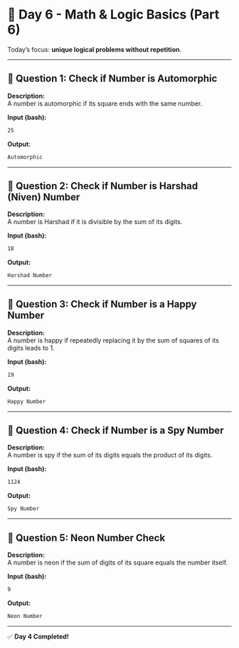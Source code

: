 # 📅 Day 6 - Math & Logic Basics (Part 6)

Today’s focus: **unique logical problems without repetition**.

---

## 🔹 Question 1: Check if Number is Automorphic

**Description:**  
A number is automorphic if its square ends with the same number.

**Input (bash):**

```bash
25
```

**Output:**

```bash
Automorphic
```

---

## 🔹 Question 2: Check if Number is Harshad (Niven) Number

**Description:**  
A number is Harshad if it is divisible by the sum of its digits.

**Input (bash):**

```bash
18
```

**Output:**

```bash
Harshad Number
```

---

## 🔹 Question 3: Check if Number is a Happy Number

**Description:**  
A number is happy if repeatedly replacing it by the sum of squares of its digits leads to 1.

**Input (bash):**

```bash
19
```

**Output:**

```bash
Happy Number
```

---

## 🔹 Question 4: Check if Number is a Spy Number

**Description:**  
A number is spy if the sum of its digits equals the product of its digits.

**Input (bash):**

```bash
1124
```

**Output:**

```bash
Spy Number
```

---

## 🔹 Question 5: Neon Number Check

**Description:**  
A number is neon if the sum of digits of its square equals the number itself.

**Input (bash):**

```bash
9
```

**Output:**

```bash
Neon Number
```

---

✅ **Day 4 Completed!**
